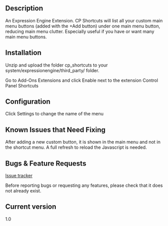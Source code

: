 ## Description

An Expression Engine Extension. CP Shortcuts will list all your custom main menu buttons (added with the +Add button) under one main menu button, reducing main menu clutter. Especially useful if you have or want many main menu buttons. 

## Installation

Unzip and upload the folder cp_shortcuts to your system/expressionengine/third_party/ folder.

Go to Add-Ons Extensions and click Enable next to the extension Control Panel Shortcuts

## Configuration

Click Settings to change the name of the menu

## Known Issues that Need Fixing

After adding a new custom button, it is shown in the main menu and not in the shortcut menu. A full refresh to reload the Javascript is needed. 

## Bugs & Feature Requests

[Issue tracker](http://github.com/amityweb/cp-shortcuts/issues)

Before reporting bugs or requesting any features, please check that it does not already exist.

## Current version

1.0